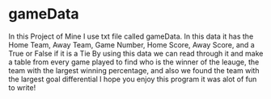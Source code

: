 # gameData
In this Project of Mine I use txt file called gameData. In this data it has the Home Team, Away Team, Game Number, Home Score, Away Score, and a True or False if it is a Tie By using this data we can read through it and make a table from every game played to find who is the winner of the leauge, the team with the largest winning percentage, and also we found the team with the largest goal differential
I hope you enjoy this program it was alot of fun to write!
